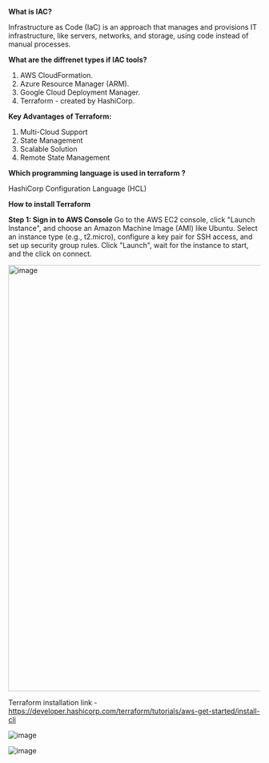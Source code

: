 **What is IAC?**

Infrastructure as Code (IaC) is an approach that manages and provisions IT infrastructure, like servers, networks, and storage, using code instead of manual processes.

**What are the diffrenet types if IAC tools?**

1) AWS CloudFormation.
2) Azure Resource Manager (ARM).
3) Google Cloud Deployment Manager.
4) Terraform - created by HashiCorp.

**Key Advantages of Terraform:**

1) Multi-Cloud Support
2) State Management
3) Scalable Solution
4) Remote State Management

**Which programming language is used in terraform ?**

HashiCorp Configuration Language (HCL)

**How to install Terraform**

**Step 1: Sign in to AWS Console**
Go to the AWS EC2 console, click "Launch Instance", and choose an Amazon Machine Image (AMI) like Ubuntu.
Select an instance type (e.g., t2.micro), configure a key pair for SSH access, and set up security group rules.
Click "Launch", wait for the instance to start, and the click on connect.

<img width="850" alt="image" src="https://github.com/user-attachments/assets/fbee5b56-69cc-4685-a51f-64f326249aec" />

Terraform installation link - https://developer.hashicorp.com/terraform/tutorials/aws-get-started/install-cli

![image](https://github.com/user-attachments/assets/bad20662-12a2-461c-a4ec-521f98f8ca8e)

![image](https://github.com/user-attachments/assets/6b02f123-ff59-42f6-b7ff-3f9863e1c2a8)


